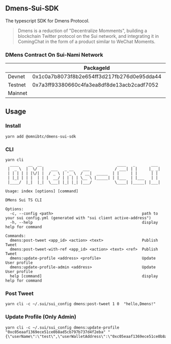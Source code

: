 ## Dmens-Sui-SDK
The typescript SDK for Dmens Protocol.
>Dmens is a reduction of "Decentralize Momments", building a blockchain Twitter protocol on the Sui network, and integrating it in ComingChat in the form of a product similar to WeChat Moments.

### DMens Contract On Sui-Nami Network
|         | PackageId                                  | globalId                                   |
| ------- | ------------------------------------------ | ------------------------------------------ |
| Devnet  | 0x1c0a7b8073f8b2e654ff3d217fb276d0e95dda44 | 0x0d8a4050d7b27d08adb20be4ff6af1130b8ca95a |
| Testnet | 0x7a3ff93380660c4fa3ea8df8de13acb2cadf7052 | 0x69b38e9e2c17551d347ffbe49e5e8b0e24db78ad |
| Mainnet |                                            |                                            |

## Usage

### Install
```
yarn add @omnibtc/dmens-sui-sdk
```

### CLI
```
yarn cli
  ____    __  __                                 ____   _       ___ 
 |  _ \  |  \/  |   ___   _ __    ___           / ___| | |     |_ _|
 | | | | | |\/| |  / _ \ | '_ \  / __|  _____  | |     | |      | | 
 | |_| | | |  | | |  __/ | | | | \__ \ |_____| | |___  | |___   | | 
 |____/  |_|  |_|  \___| |_| |_| |___/          \____| |_____| |___|
                                                                    
Usage: index [options] [command]

DMens Sui TS CLI

Options:
  -c, --config <path>                                       path to your sui config.yml (generated with "sui client active-address")
  -h, --help                                                display help for command

Commands:
  dmens:post-tweet <app_id> <action> <text>                 Publish Tweet
  dmens:post-tweet-with-ref <app_id> <action> <text> <ref>  Publish Tweet
  dmens:update-profile <address> <profile>                  Update User profile
  dmens:update-profile-admin <address>                      Update User profile
  help [command]                                            display help for command
```

### Post Tweet 

```
yarn cli -c ~/.sui/sui_config dmens:post-tweet 1 0  "hello,Dmens!"
```

### Update Profile (Only Admin)
```
yarn cli -c ~/.sui/sui_config dmens:update-profile "0xc05eaaf1369ece51ce0b8ad5cb797b737d4f2eba" "{\"userName\":\"test\",\"userWalletAddress\":\"0xc05eaaf1369ece51ce0b8ad5cb797b737d4f2eba\",\"userProfileUrl\":\"http://aaa.com\",\"userBio\":\"bio\",\"userCid\":\"888\"}"
```

